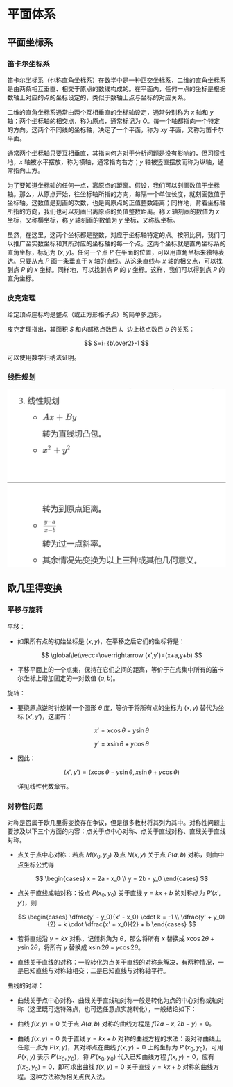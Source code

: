 # 平面体系

## 平面坐标系

### 笛卡尔坐标系

笛卡尔坐标系（也称直角坐标系）在数学中是一种正交坐标系，二维的直角坐标系是由两条相互垂直、相交于原点的数线构成的。在平面内，任何一点的坐标是根据数轴上对应的点的坐标设定的，类似于数轴上点与坐标的对应关系。

二维的直角坐标系通常由两个互相垂直的坐标轴设定，通常分别称为 $x$ 轴和 $y$ 轴；两个坐标轴的相交点，称为原点，通常标记为 $O$。每一个轴都指向一个特定的方向。这两个不同线的坐标轴，决定了一个平面，称为 $xy$ 平面，又称为笛卡尔平面。

通常两个坐标轴只要互相垂直，其指向何方对于分析问题是没有影响的，但习惯性地，$x$ 轴被水平摆放，称为横轴，通常指向右方；$y$ 轴被竖直摆放而称为纵轴，通常指向上方。

为了要知道坐标轴的任何一点，离原点的距离。假设，我们可以刻画数值于坐标轴。那么，从原点开始，往坐标轴所指的方向，每隔一个单位长度，就刻画数值于坐标轴。这数值是刻画的次数，也是离原点的正值整数距离；同样地，背着坐标轴所指的方向，我们也可以刻画出离原点的负值整数距离。称 $x$ 轴刻画的数值为 $x$ 坐标，又称横坐标，称 $y$ 轴刻画的数值为 $y$ 坐标，又称纵坐标。

虽然，在这里，这两个坐标都是整数，对应于坐标轴特定的点。按照比例，我们可以推广至实数坐标和其所对应的坐标轴的每一个点。这两个坐标就是直角坐标系的直角坐标，标记为 $(x,y)$。任何一个点 $P$ 在平面的位置，可以用直角坐标来独特表达。只要从点 $P$ 画一条垂直于 $x$ 轴的直线。从这条直线与 $x$ 轴的相交点，可以找到点 $P$ 的 $x$ 坐标。同样地，可以找到点 $P$ 的 $y$ 坐标。这样，我们可以得到点 $P$ 的直角坐标。

### 皮克定理

给定顶点座标均是整点（或正方形格子点）的简单多边形，

皮克定理指出，其面积 $S$ 和内部格点数目 $i$、边上格点数目 $b$ 的关系：

$$
S=i+{b\over2}-1
$$

可以使用数学归纳法证明。

### 线性规划

![alt text](image-24.png)

## 欧几里得变换

### 平移与旋转

平移：

- 如果所有点的初始坐标是 $(x,y)$，在平移之后它们的坐标将是：

    $$
    \global\let\vecc=\overrightarrow
    (x',y')=(x+a,y+b)
    $$

- 平移平面上的一个点集，保持在它们之间的距离，等价于在点集中所有的笛卡尔坐标上增加固定的一对数值 $(a,b)$。

旋转：

- 要绕原点逆时针旋转一个图形 $\theta$ 度，等价于将所有点的坐标为 $(x,y)$ 替代为坐标 $(x',y')$，这里有：

    $$
    x'=x\cos \theta -y\sin \theta
    $$

    $$
    y'=x\sin \theta +y\cos \theta
    $$

- 因此：

    $$
    (x',y')=(x\cos \theta -y\sin \theta,x\sin \theta +y\cos \theta)
    $$

    详见线性代数章节。

### 对称性问题

对称是否属于欧几里得变换存在争议，但是很多教材将其列为其中。对称性问题主要涉及以下三个方面的内容：点关于点中心对称、点关于直线对称、直线关于直线对称。

- 点关于点中心对称：若点 $M(x_0, y_0)$ 及点 $N(x, y)$ 关于点 $P(a, b)$ 对称，则由中点坐标公式得

    $$
    \begin{cases}
    x = 2a - x_0 \\
    y = 2b - y_0
    \end{cases}
    $$

- 点关于直线成轴对称：设点 $P(x_0, y_0)$ 关于直线 $y = kx + b$ 的对称点为 $P'(x', y')$，则

    $$
    \begin{cases}
    \dfrac{y' - y_0}{x' - x_0} \cdot k = -1 \\
    \dfrac{y' + y_0}{2} = k \cdot \dfrac{x' + x_0}{2} + b
    \end{cases}
    $$

- 若将直线沿 $y=kx$ 对称，记倾斜角为 $\theta$，那么将所有 $x$ 替换成 ${x\cos 2\theta+y\sin 2\theta}$，将所有 $y$ 替换成 ${x\sin 2\theta-y\cos 2\theta}$。

- 直线关于直线的对称：一般转化为点关于直线的对称来解决，有两种情况，一是已知直线与对称轴相交；二是已知直线与对称轴平行。

曲线的对称：

- 曲线关于点中心对称、曲线关于直线轴对称一般是转化为点的中心对称或轴对称（这里既可选特殊点，也可选任意点实施转化），一般结论如下：

- 曲线 $f(x, y) = 0$ 关于点 $A(a, b)$ 对称的曲线方程是 $f(2a - x, 2b - y) = 0$。

- 曲线 $f(x, y) = 0$ 关于直线 $y = kx + b$ 对称的曲线方程的求法：设对称曲线上任意一点为 $P(x, y)$，其对称点在曲线 $f(x, y) = 0$ 上的坐标为 $P'(x_0, y_0)$，可用 $P(x, y)$ 表示 $P'(x_0, y_0)$，将 $P'(x_0, y_0)$ 代入已知曲线方程 $f(x, y) = 0$，应有 $f(x_0, y_0) = 0$，即可求出曲线 $f(x, y) = 0$ 关于直线 $y = kx + b$ 对称的曲线方程。这种方法称为相关点代入法。
